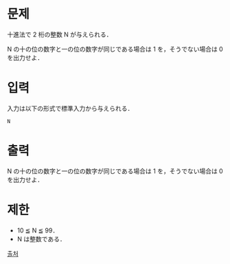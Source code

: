 # 문제

十進法で 2 桁の整数 N が与えられる．

N の十の位の数字と一の位の数字が同じである場合は 1 を，そうでない場合は 0 を出力せよ．

# 입력

入力は以下の形式で標準入力から与えられる．
```
N
```

# 출력

N の十の位の数字と一の位の数字が同じである場合は 1 を，そうでない場合は 0 を出力せよ．

# 제한

- 10 ≦ N ≦ 99．
- N は整数である．

[출처](+https://www.acmicpc.net/problem/27324)
